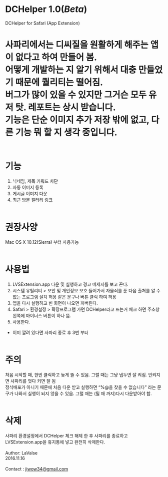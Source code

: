 # DCHelper 1.0(*Beta*)
DCHelper for Safari (App Extension)

사파리에서는 디씨질을 원활하게 해주는 앱이 없다고 하여 만들어 봄.<br>
어떻게 개발하는 지 알기 위해서 대충 만들었기 때문에 퀄리티는 떨어짐.<br>
버그가 많이 있을 수 있지만 그거슨 모두 유저 탓. 레포트는 상시 받습니다.<br>
기능은 단순 이미지 추가 저장 밖에 없고, 다른 기능 뭐 할 지 생각 중입니다.<br>
<br><br>
기능 
======
1. 닉네임, 제목 키워드 차단
2. 자동 이미지 등록
3. 게시글 이미지 다운
4. 최근 방문 갤러리 링크
<br><br>

권장사양
======
Mac OS X 10.12(Sierra) 부터 사용가능
<br><br>

사용법
======
1. LVSExtension.app 다운 및 실행하고 경고 메세지를 보고 끈다.
2. 시스템 유틸리티 > 보안 및 개인정보 보호 들어가서 자물쇠를 푼 다음 출처를 알 수 없는 프로그램 설치 허용 같은 문구나 버튼 클릭 하여 허용
3. 앱을 다시 실행하고 빈 화면이 나오면 꺼버린다.
4. Safari > 환경설정 > 확장프로그램 가면 DCHelper라고 뜨는거 체크 하면 주소창 왼쪽에 마이너스 버튼이 하나 뜸.
5. 사용한다.
* 이미 깔려 있다면 사파리 종료 후 3번 부터 
<br><br>

주의
======
처음 시작할 때, 한번 클릭하고 늦게 뜰 수 있음. 그럴 때는 그냥 냅두면 잘 켜짐. 안켜지면 사파리를 껏다 키면 잘 됨<br>
정식배포가 아니기 때문에 처음 다운 받고 실행하면 “%@을 찾을 수 없습니다” 라는 문구가 나와서 실행이 되지 않을 수 있음. 그럴 때는 (될 때 까지)다시 다운받아야 함.
<br><br>

삭제
======
사파리 환경설정에서 DCHelper 체크 해제 한 후 사파리를 종료하고 LVSExtension.app을 휴지통에 넣고 완전히 삭제한다.
<br><br>
Author: LaValse<br>
2016.11.16<br>
<br>
Contact : jiwow34@gmail.com
